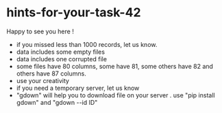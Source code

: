 # hints-for-your-task-42


Happy to see you here !
 

- if you missed less than 1000 records, let us know.
- data includes some empty files
- data includes one corrupted file
- some files have 80 columns, some have 81, some others have 82 and others have 87 columns.
- use your creativity
- if you need a temporary server, let us know
- "gdown" will help you to download file on your server . use "pip install gdown" and "gdown --id ID"
